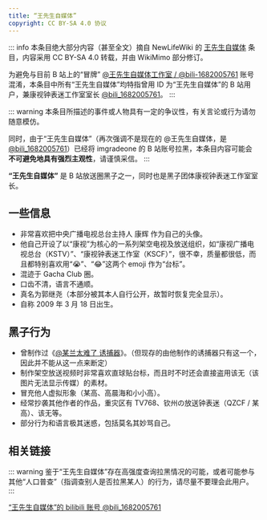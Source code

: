 ```yaml
---
title: “王先生自媒体”
copyright: CC BY-SA 4.0 协议
---
```


::: info
本条目绝大部分内容（甚至全文）摘自 NewLifeWiki 的 [王先生自媒体](https://newlifewiki.miraheze.org/wiki/王先生自媒体) 条目，内容采用 CC BY-SA 4.0 转载，并由 WikiMimo 部分修订。

为避免与目前 B 站上的“冒牌” [@王先生自媒体工作室 / @bili-1682005761](https://space.bilibili.com/1374920017) 账号混淆，本条目中所有“王先生自媒体”均特指曾用 ID 为“王先生自媒体”的 B 站用户，兼康视钟表迷工作室室长 [@bili_1682005761](https://space.bilibili.com/1682005761)。
:::

::: warning
本条目所描述的事件或人物具有一定的争议性，有关言论或行为请勿随意模仿。

同时，由于“王先生自媒体”（再次强调不是现在的 @王先生自媒体，是 [@bili_1682005761](https://space.bilibili.com/1682005761)）已经将 imgradeone 的 B 站账号拉黑，本条目内容可能会 **不可避免地具有强烈主观性**，请谨慎采信。
:::

**“王先生自媒体”** 是 B 站放送圈黑子之一，同时也是黑子团体康视钟表迷工作室室长。

## 一些信息

- 非常喜欢把中央广播电视总台主持人 康辉 作为自己的头像。
- 他自己开设了以“康视”为核心的一系列架空电视及放送组织，如“康视广播电视总台（KSTV）”、“康视钟表迷工作室（KSCF）”，很不幸，质量都很低，而且都特别喜欢用“😭”、“😂”这两个 emoji 作为“台标”。
- 混迹于 Gacha Club 圈。
- 口齿不清，语言不通顺。
- 真名为郭继尧（本部分被其本人自行公开，故暂时恢复完全显示）。
- 自称 2009 年 3 月 18 日出生。

## 黑子行为

- 曾制作过《[@某兰太难了 诱捕器](https://www.bilibili.com/video/BV1aL4y1q7jr)》。（但现存的由他制作的诱捕器只有这一个，因此并不能从这一点来断定）
- 制作架空放送视频时非常喜欢直球贴台标，而且时不时还会直接盗用该无（该图片无法显示传媒）的素材。
- 冒充他人虚拟形象（某高、高晨海和小小高）。
- 经常抄袭其他作者的作品，重灾区有 TV768、钦州の放送钟表迷（QZCF / 某高）、该无等。
- 部分行为和语言极其迷惑，包括莫名其妙骂自己。

## 相关链接

::: warning
鉴于“王先生自媒体”存在高强度查询拉黑情况的可能，或者可能参与其他“人口普查”（指调查别人是否拉黑某人）的行为，请尽量不要理会此用户。
:::

[“王先生自媒体”的 bilibili 账号 @bili_1682005761](https://space.bilibili.com/1682005761)
